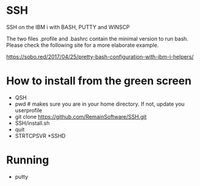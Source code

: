 # SSH
SSH on the IBM i with BASH, PUTTY and WINSCP

The two files .profile and .bashrc contain the minimal version to run bash. Please check the following site for a more elaborate example.

https://sobo.red/2017/04/25/pretty-bash-configuration-with-ibm-i-helpers/


# How to install from the green screen
* QSH
* pwd # makes sure you are in your home directory. If not, update you userprofile
* git clone https://github.com/RemainSoftware/SSH.git
* SSH/install.sh
* quit
* STRTCPSVR *SSHD

# Running
* putty <yoursystem>
